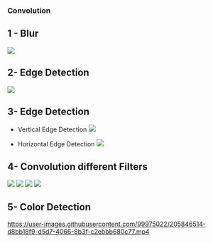 ### Convolution 
## 1 - Blur
![](flo_output_me.jpg)

## 2- Edge Detection 
![](result1.jpg)

## 3- Edge Detection
* Vertical Edge Detection 
![](result3.jpg)

* Horizontal Edge Detection
![](result3_2.jpg)

## 4- Convolution different Filters
![](result4_1.jpg)
![](result4_2.jpg)
![](result4_3.jpg)
![](result4_4.jpg)

## 5- Color Detection


https://user-images.githubusercontent.com/99975022/205846514-d8bb18f9-d5d7-4066-8b3f-c2ebbb680c77.mp4

